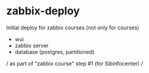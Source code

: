 # zabbix-deploy

Initial deploy for zabbix courses (not only for courses)

- wui
- zabbix server
- database (postgres, partitioned)



/ as part of "zabbix course" step #1 (for Sibinfocenter) /

